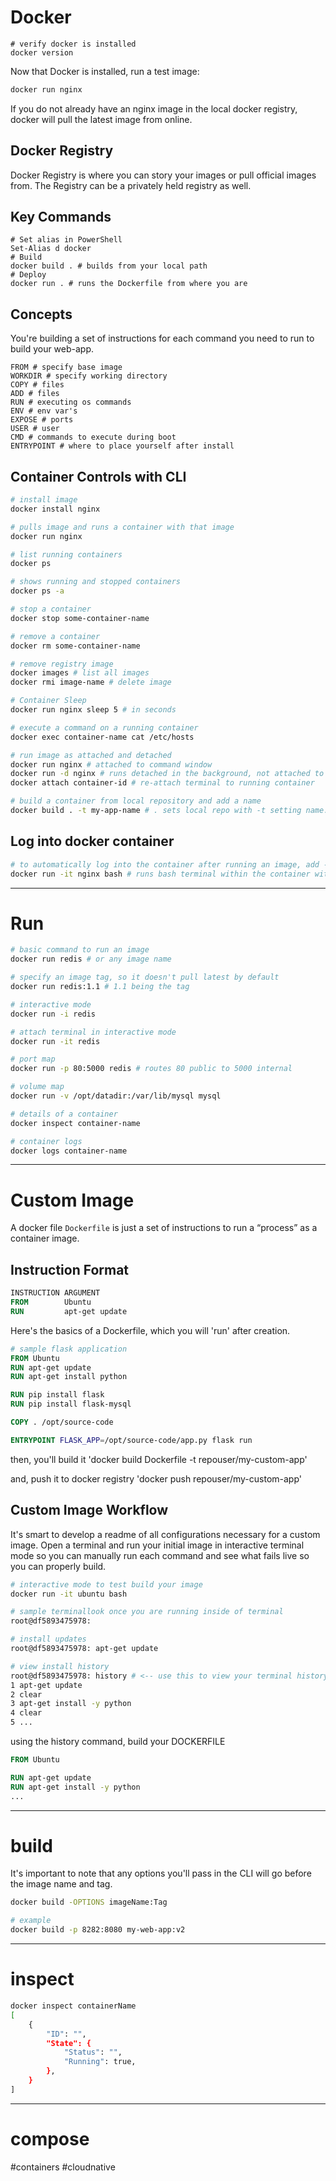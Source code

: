 # Docker
```docker
# verify docker is installed
docker version
```
Now that Docker is installed, run a test image: 
```bash
docker run nginx
```
If you do not already have an nginx image in the local docker registry, docker will pull the latest image from online. 

## Docker Registry

Docker Registry is where you can story your images or pull official images from. The Registry can be a privately held registry as well.

## Key Commands

```docker
# Set alias in PowerShell
Set-Alias d docker
# Build 
docker build . # builds from your local path
# Deploy
docker run . # runs the Dockerfile from where you are
```

## Concepts
You're building a set of instructions for each command you need to run to build your web-app. 
```docker
FROM # specify base image
WORKDIR # specify working directory
COPY # files
ADD # files
RUN # executing os commands 
ENV # env var's
EXPOSE # ports
USER # user 
CMD # commands to execute during boot
ENTRYPOINT # where to place yourself after install
```

## Container Controls with CLI 
```bash
# install image
docker install nginx

# pulls image and runs a container with that image
docker run nginx

# list running containers
docker ps

# shows running and stopped containers
docker ps -a 

# stop a container
docker stop some-container-name

# remove a container
docker rm some-container-name

# remove registry image
docker images # list all images
docker rmi image-name # delete image

# Container Sleep
docker run nginx sleep 5 # in seconds

# execute a command on a running container
docker exec container-name cat /etc/hosts

# run image as attached and detached
docker run nginx # attached to command window
docker run -d nginx # runs detached in the background, not attached to terminal
docker attach container-id # re-attach terminal to running container

# build a container from local repository and add a name
docker build . -t my-app-name # . sets local repo with -t setting name:tag

```

## Log into docker container 
```bash
# to automatically log into the container after running an image, add -it flag
docker run -it nginx bash # runs bash terminal within the container with nginx image
```

---
# Run
```bash
# basic command to run an image
docker run redis # or any image name

# specify an image tag, so it doesn't pull latest by default
docker run redis:1.1 # 1.1 being the tag

# interactive mode
docker run -i redis

# attach terminal in interactive mode
docker run -it redis

# port map
docker run -p 80:5000 redis # routes 80 public to 5000 internal

# volume map
docker run -v /opt/datadir:/var/lib/mysql mysql

# details of a container
docker inspect container-name

# container logs
docker logs container-name
```

---
# Custom Image
A docker file `Dockerfile` is just a set of instructions to run a “process” as a container image.
## Instruction Format
```DOCKERFILE
INSTRUCTION ARGUMENT
FROM        Ubuntu
RUN         apt-get update
```

Here's the basics of a Dockerfile, which you will 'run' after creation. 
```DOCKERFILE
# sample flask application 
FROM Ubuntu
RUN apt-get update
RUN apt-get install python

RUN pip install flask
RUN pip install flask-mysql

COPY . /opt/source-code

ENTRYPOINT FLASK_APP=/opt/source-code/app.py flask run
```
then, you'll build it
'docker build Dockerfile -t repouser/my-custom-app'

and, push it to docker registry
'docker push repouser/my-custom-app'

## Custom Image Workflow
It's smart to develop a readme of all configurations necessary for a custom image. Open a terminal and run your initial image in interactive terminal mode so you can manually run each command and see what fails live so you can properly build.
```bash
# interactive mode to test build your image 
docker run -it ubuntu bash

# sample terminallook once you are running inside of terminal
root@df5893475978:

# install updates
root@df5893475978: apt-get update

# view install history
root@df5893475978: history # <-- use this to view your terminal history
1 apt-get update
2 clear
3 apt-get install -y python
4 clear
5 ...
```

using the history command, build your DOCKERFILE
```DOCKERFILE
FROM Ubuntu

RUN apt-get update
RUN apt-get install -y python
...

```
---
# build
It's important to note that any options you'll pass in the CLI will go before the image name and tag. 
```bash
docker build -OPTIONS imageName:Tag

# example
docker build -p 8282:8080 my-web-app:v2
```
---
# inspect
```bash
docker inspect containerName
[
	{
		"ID": "",
		"State": {
			"Status": "",
			"Running": true,
		},
	}
]
```
---

# compose



#containers #cloudnative 